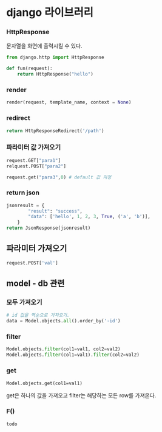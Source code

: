 # django 라이브러리



### HttpResponse

문자열을 화면에 출력시킬 수 있다.

```python
from django.http import HttpResponse

def fun(request):
    return HttpResponse("hello")
```

### render

```python
render(request, template_name, context = None)
```

### redirect

```python
return HttpResponseRedirect('/path')
```



### 파라미터 값 가져오기

```python
request.GET["para1"]
relquest.POST["para2"]

request.get("para3",0) # default 값 지정
```

### return json

```python
jsonresult = {
        "result": "success",
        "data": ['hello', 1, 2, 3, True, ('a', 'b')],
    }
return JsonResponse(jsonresult)
```




## 파라미터 가져오기

```python
request.POST['val']
```





## model - db 관련

### 모두 가져오기

```python
# id 값을 역순으로 가져오기.
data = Model.objects.all().order_by('-id')
```

### filter

```python
Model.objects.filter(col1=val1, col2=val2)
Model.objects.filter(col1=val1).filter(col2=val2)
```

### get

`Model.objects.get(col1=val1)`

get은 하나의 값을 가져오고 filter는 해당하는 모든 row를 가져온다.



### F()

`todo`
